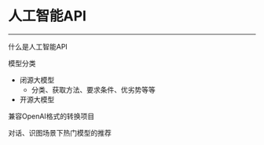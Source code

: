# 人工智能API

---

什么是人工智能API



模型分类

- 闭源大模型
  - 分类、获取方法、要求条件、优劣势等等
- 开源大模型

兼容OpenAI格式的转换项目


对话、识图场景下热门模型的推荐

